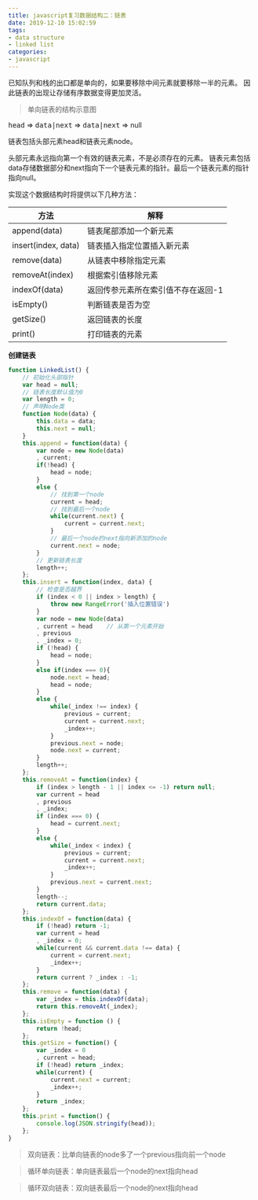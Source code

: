 ```yaml
---
title: javascript复习数据结构二：链表
date: 2019-12-10 15:02:59
tags:
- data structure
- linked list
categories:
- javascript
---
```

<!--excerpt-->
已知队列和栈的出口都是单向的，如果要移除中间元素就要移除一半的元素。
因此链表的出现让存储有序数据变得更加灵活。
<!--more-->
>单向链表的结构示意图

<kbd>head</kbd> => <kbd>data|next</kbd> => <kbd>data|next</kbd> => null

链表包括头部元素head和链表元素node。

头部元素永远指向第一个有效的链表元素，不是必须存在的元素。
链表元素包括data存储数据部分和next指向下一个链表元素的指针。最后一个链表元素的指针指向null。

实现这个数据结构时将提供以下几种方法：

|方法   |解释   |
|--|--|
|append(data) |链表尾部添加一个新元素   |
|insert(index, data) |链表插入指定位置插入新元素    |
|remove(data)   |从链表中移除指定元素   |
|removeAt(index)    |根据索引值移除元素 |
|indexOf(data)  |返回传参元素所在索引值不存在返回-1    |
|isEmpty()  |判断链表是否为空   |
|getSize()  |返回链表的长度 |
|print()    |打印链表的元素 |

**创建链表**

````javascript
function LinkedList() {
    // 初始化头部指针
    var head = null;
    // 链表长度默认值为0
    var length = 0;
    // 声明Node类
    function Node(data) {
        this.data = data;
        this.next = null;
    }
    this.append = function(data) {
        var node = new Node(data)
        , current;
        if(!head) {
            head = node;
        }
        else {
            // 找到第一个node
            current = head;
            // 找到最后一个node
            while(current.next) {
                current = current.next;
            }
            // 最后一个node的next指向新添加的node
            current.next = node;
        }
        // 更新链表长度
        length++;
    };
    this.insert = function(index, data) {
        // 检查是否越界
        if (index < 0 || index > length) {
            throw new RangeError('插入位置错误')
        }
        var node = new Node(data)
        , current = head    // 从第一个元素开始
        , previous
        , _index = 0;
        if (!head) {
            head = node;
        }
        else if(index === 0){
            node.next = head;
            head = node;
        }
        else {
            while(_index !== index) {
                previous = current;
                current = current.next;
                _index++;
            }
            previous.next = node;
            node.next = current;
        }
        length++;
    };
    this.removeAt = function(index) {
        if (index > length - 1 || index <= -1) return null;
        var current = head
        , previous
        , _index;
        if (index === 0) {
            head = current.next;
        }
        else {
            while(_index < index) {
                previous = current;
                current = current.next;
                _index++;
            }
            previous.next = current.next;
        }
        length--;
        return current.data;
    };
    this.indexOf = function(data) {
        if (!head) return -1;
        var current = head
        , _index = 0;
        while(current && current.data !== data) {
            current = current.next;
            _index++;
        }
        return current ? _index : -1;
    };
    this.remove = function(data) {
        var _index = this.indexOf(data);
        return this.removeAt(_index);
    };
    this.isEmpty = function () {
        return !head;
    };
    this.getSize = function() {
        var _index = 0
        , current = head;
        if (!head) return _index;
        while(current) {
            current.next = current;
            _index++;
        }
        return _index;
    };
    this.print = function() {
        console.log(JSON.stringify(head));
    };
}
````

>双向链表：比单向链表的node多了一个previous指向前一个node

>循环单向链表：单向链表最后一个node的next指向head

>循环双向链表：双向链表最后一个node的next指向head